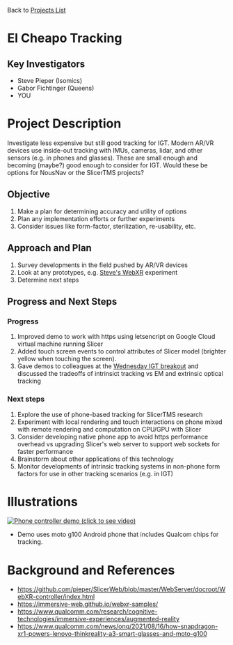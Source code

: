 Back to [Projects List](../../README.md#ProjectsList)

# El Cheapo Tracking

## Key Investigators

- Steve Pieper (Isomics)
- Gabor Fichtinger (Queens)
- YOU

# Project Description

Investigate less expensive but still good tracking for IGT.  Modern AR/VR devices use inside-out tracking with IMUs, cameras, lidar, and other sensors (e.g. in phones and glasses).
These are small enough and becoming (maybe?) good enough to consider for IGT.
Would these be options for NousNav or the SlicerTMS projects?

## Objective

1. Make a plan for determining accuracy and utility of options
2. Plan any implementation efforts or further experiments
3. Consider issues like form-factor, sterilization, re-usability, etc.


## Approach and Plan

1. Survey developments in the field pushed by AR/VR devices
2. Look at any prototypes, e.g. [Steve's WebXR](https://github.com/pieper/SlicerWeb/blob/master/WebServer/docroot/WebXR-controller/index.html) experiment
3. Determine next steps

## Progress and Next Steps

<!-- Update this section as you make progress, describing of what you have ACTUALLY DONE. If there are specific steps that you could not complete then you can describe them here, too. -->

### Progress
1. Improved demo to work with https using letsencript on Google Cloud virtual machine running Slicer
2. Added touch screen events to control attributes of Slicer model (brighter yellow when touching the screen).
3. Gave demos to colleagues at the [Wednesday IGT breakout](https://docs.google.com/document/d/1mwTbzy_ulATfrU97cFfQM_ikhz1CUr1xaocj6lp6c8w/edit#heading=h.296xjyux0jir) and discussed the tradeoffs of intrinsict tracking vs EM and extrinsic optical tracking

### Next steps
1. Explore the use of phone-based tracking for SlicerTMS research
2. Experiment with local rendering and touch interactions on phone mixed with remote rendering and computation on CPU/GPU with Slicer
3. Consider developing native phone app to avoid https performance overhead vs upgrading Slicer's web server to support web sockets for faster performance
4. Brainstorm about other applications of this technology
5. Monitor developments of intrinsic tracking systems in non-phone form factors for use in other tracking scenarios (e.g. in IGT)

# Illustrations


[![Phone controller demo (click to see video)](https://user-images.githubusercontent.com/126077/150543016-34926be4-7eca-4c47-87c0-95f0fdb29230.png)](https://youtu.be/kQKskHYlpQE "Phone Controller Demo (click to view on youtube")


* Demo uses moto g100 Android phone that includes Qualcom chips for tracking.

# Background and References

* https://github.com/pieper/SlicerWeb/blob/master/WebServer/docroot/WebXR-controller/index.html
* https://immersive-web.github.io/webxr-samples/
* https://www.qualcomm.com/research/cognitive-technologies/immersive-experiences/augmented-reality
* https://www.qualcomm.com/news/onq/2021/08/16/how-snapdragon-xr1-powers-lenovo-thinkreality-a3-smart-glasses-and-moto-g100
